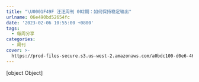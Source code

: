 ```yaml
---
title: "\U0001F49F 汪汪周刊 002期：如何保持稳定输出"
urlname: 06e490bd52654fc
date: '2023-02-06 10:55:00 +0800'
tags:
  - 每周分享
categories:
  - 周刊
cover: >-
  https://prod-files-secure.s3.us-west-2.amazonaws.com/a0bdc100-d0e6-4660-8a91-9071d9d01779/027d25c5-d19d-489a-a912-3504f759624a/%E8%93%9D%E7%B2%89%E8%89%B2%E8%B7%B3%E8%9A%A4%E5%B8%82%E5%9C%BA%E7%9F%A2%E9%87%8F%E6%B4%BB%E5%8A%A8%E5%AE%A3%E4%BC%A0%E4%B8%AD%E6%96%87%E5%BE%AE%E4%BF%A1%E5%85%AC%E4%BC%97%E5%8F%B7%E5%B0%81%E9%9D%A2.png?X-Amz-Algorithm=AWS4-HMAC-SHA256&X-Amz-Content-Sha256=UNSIGNED-PAYLOAD&X-Amz-Credential=AKIAT73L2G45HZZMZUHI%2F20240314%2Fus-west-2%2Fs3%2Faws4_request&X-Amz-Date=20240314T130750Z&X-Amz-Expires=3600&X-Amz-Signature=b7ecb1b15df0c4c915fb71eb777f49dc4b202680cd497fc44aa38a4d7c1ae76b&X-Amz-SignedHeaders=host&x-id=GetObject
---
```


[object Object]

